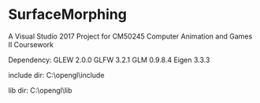 # SurfaceMorphing
A Visual Studio 2017 Project for CM50245 Computer Animation and Games II Coursework

Dependency: GLEW 2.0.0 GLFW 3.2.1 GLM 0.9.8.4 Eigen 3.3.3

include dir: C:\opengl\include

lib dir: C:\opengl\lib
